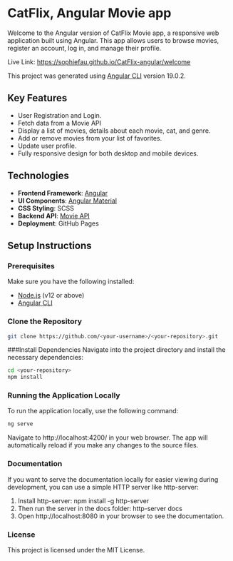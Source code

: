 # CatFlix, Angular Movie app

Welcome to the Angular version of CatFlix Movie app, a responsive web application built using Angular. This app allows users to browse movies, register an account, log in, and manage their profile.

Live Link: https://sophiefau.github.io/CatFlix-angular/welcome

This project was generated using [Angular CLI](https://github.com/angular/angular-cli) version 19.0.2.

## Key Features

- User Registration and Login.
- Fetch data from a Movie API
- Display a list of movies, details about each movie, cat, and genre.
- Add or remove movies from your list of favorites.
- Update user profile.
- Fully responsive design for both desktop and mobile devices.

## Technologies

- **Frontend Framework**: [Angular](https://angular.io/)
- **UI Components**: [Angular Material](https://material.angular.io/)
- **CSS Styling**: SCSS
- **Backend API**: [Movie API](https://github.com/sophiefau/CatFlix)
- **Deployment**: GitHub Pages

## Setup Instructions

### Prerequisites

Make sure you have the following installed:

- [Node.js](https://nodejs.org/) (v12 or above)
- [Angular CLI](https://angular.io/cli)

### Clone the Repository

```bash
git clone https://github.com/<your-username>/<your-repository>.git
```

###Install Dependencies
Navigate into the project directory and install the necessary dependencies:

```bash
cd <your-repository>
npm install
```

### Running the Application Locally
To run the application locally, use the following command:


```bash
ng serve
```

Navigate to http://localhost:4200/ in your web browser. The app will automatically reload if you make any changes to the source files.


### Documentation

If you want to serve the documentation locally for easier viewing during development, you can use a simple HTTP server like http-server:

1. Install http-server: npm install -g http-server
2. Then run the server in the docs folder: http-server docs
3. Open http://localhost:8080 in your browser to see the documentation.

### License
This project is licensed under the MIT License.